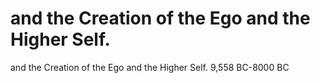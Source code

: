 # and the Creation of the Ego and the Higher Self.

and the Creation of the Ego and the Higher Self.
9,558 BC-8000 BC